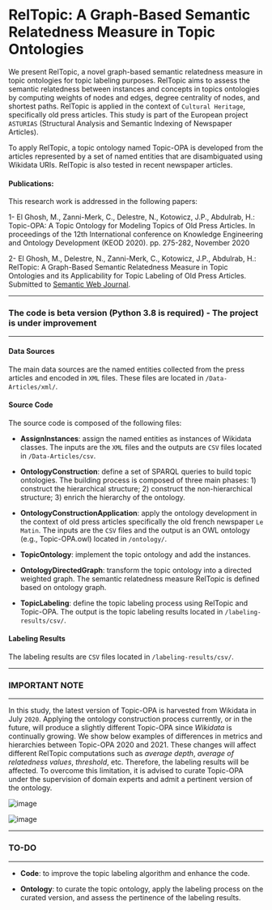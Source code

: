 # RelTopic: A Graph-Based Semantic Relatedness Measure in Topic Ontologies 

We present RelTopic, a novel graph-based semantic relatedness measure in topic ontologies for topic labeling purposes. RelTopic aims to assess the semantic relatedness between instances and concepts in topics ontologies by computing weights of nodes and edges, degree centrality of nodes, and shortest paths. RelTopic is applied in the context of `Cultural Heritage`, specifically old press articles. This study is part of the European project `ASTURIAS` (Structural Analysis and Semantic Indexing of Newspaper Articles). 

To apply RelTopic, a topic ontology named Topic-OPA is developed from the articles represented by a set of named entities that are disambiguated using Wikidata URIs. RelTopic is also tested in recent newspaper articles.

#### Publications: 
This research work is addressed in the following papers:

1- El Ghosh, M., Zanni-Merk, C., Delestre, N., Kotowicz, J.P., Abdulrab, H.: Topic-OPA: A Topic Ontology for Modeling Topics of Old Press Articles. In proceedings of the 12th International conference on Knowledge Engineering and Ontology Development (KEOD 2020). pp. 275-282, November 2020

2- El Ghosh, M., Delestre, N., Zanni-Merk, C., Kotowicz, J.P., Abdulrab, H.: RelTopic: A Graph-Based Semantic Relatedness Measure in Topic Ontologies and its Applicability for Topic Labeling of Old Press Articles. Submitted to [Semantic Web Journal](http://www.semantic-web-journal.net/content/reltopic-graph-based-semantic-relatedness-measure-topic-ontologies-and-its-applicability-0).

------------------------------------------------------------------------------------------
### The code is beta version (Python 3.8 is required) - The project is under improvement
------------------------------------------------------------------------------------------
#### Data Sources
The main data sources are the named entities collected from the press articles and encoded in `XML` files. These files are located in `/Data-Articles/xml/`.

#### Source Code
The source code is composed of the following files:

* **AssignInstances**: assign the named entities as instances of Wikidata classes. The inputs are the `XML` files and the outputs are `CSV` files located in `/Data-Articles/csv`.

* **OntologyConstruction**: define a set of SPARQL queries to build topic ontologies. The building process is composed of three main phases: 1) construct the hierarchical structure; 2) construct the non-hierarchical structure; 3) enrich the hierarchy of the ontology.

* **OntologyConstructionApplication**: apply the ontology development in the context of old press articles specifically the old french newspaper `Le Matin`. The inputs are the `CSV` files and the output is an OWL ontology (e.g., Topic-OPA.owl) located in `/ontology/`.

* **TopicOntology**: implement the topic ontology and add the instances. 

* **OntologyDirectedGraph**: transform the topic ontology into a directed weighted graph. The semantic relatedness measure RelTopic is defined based on ontology graph.

* **TopicLabeling**: define the topic labeling process using RelTopic and Topic-OPA. The output is the topic labeling results located in `/labeling-results/csv/`.


#### Labeling Results
The labeling results are `CSV` files located in `/labeling-results/csv/`.

-------------------------------------------------------
### IMPORTANT NOTE
-------------------------------------------------------
In this study, the latest version of Topic-OPA is harvested from Wikidata in July `2020`. Applying the ontology construction process currently, or in the future, will produce a slightly different Topic-OPA since *Wikidata* is continually growing. We show below examples of differences in metrics and hierarchies between Topic-OPA 2020 and 2021. These changes will affect different RelTopic computations such as *average depth*, *average of relatedness values*, *threshold*, etc. Therefore, the labeling results will be affected. To overcome this limitation, it is advised to curate Topic-OPA under the supervision of domain experts and admit a pertinent version of the ontology.

![image](https://user-images.githubusercontent.com/91874965/135832335-e8510443-8fdc-4fe7-917b-d170ae962de4.png)

![image](https://user-images.githubusercontent.com/91874965/135831768-a222a93d-9b4d-4f65-b51a-a53ab3a7bd60.png)

-------------------------------------------------------
### TO-DO
-------------------------------------------------------
* **Code**: to improve the topic labeling algorithm and enhance the code.

* **Ontology**: to curate the topic ontology, apply the labeling process on the curated version, and assess the pertinence of the labeling results.
 
